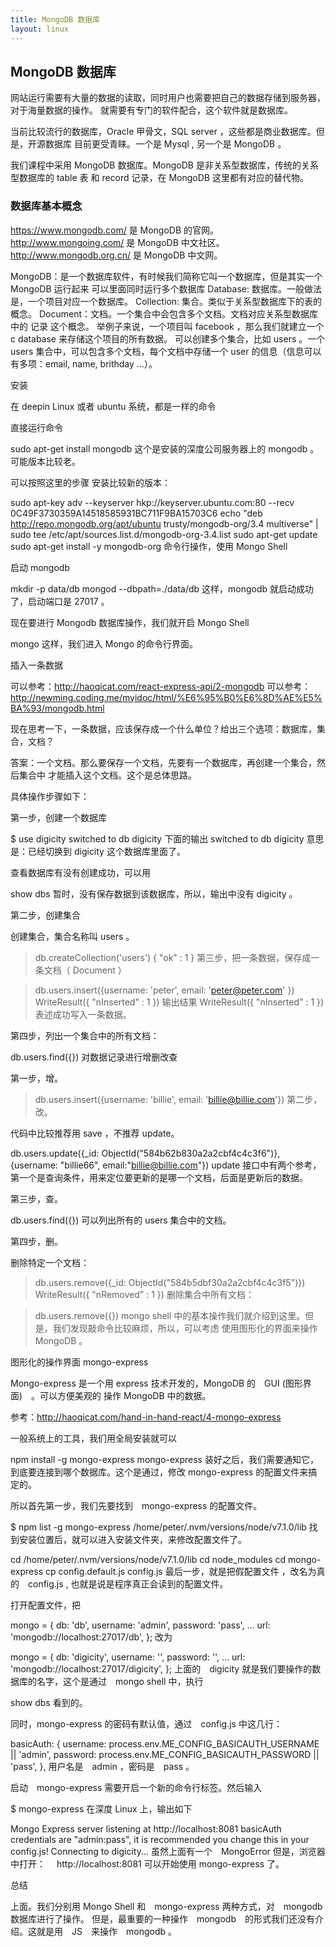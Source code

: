 ```yaml
---
title: MongoDB 数据库
layout: linux
---
```


## MongoDB 数据库

网站运行需要有大量的数据的读取，同时用户也需要把自己的数据存储到服务器，对于海量数据的操作。 就需要有专门的软件配合，这个软件就是数据库。

当前比较流行的数据库，Oracle 甲骨文，SQL server ，这些都是商业数据库。但是，开源数据库 目前更受青睐。一个是 Mysql , 另一个是 MongoDB 。

我们课程中采用 MongoDB 数据库。MongoDB 是非关系型数据库，传统的关系型数据库的 table 表 和 record 记录，在 MongoDB 这里都有对应的替代物。

### 数据库基本概念

https://www.mongodb.com/ 是 MongoDB 的官网。http://www.mongoing.com/ 是 MongoDB 中文社区。http://www.mongodb.org.cn/ 是 MongoDB 中文网。

MongoDB：是一个数据库软件，有时候我们简称它叫一个数据库，但是其实一个 MongoDB 运行起来 可以里面同时运行多个数据库
Database: 数据库。一般做法是，一个项目对应一个数据库。
Collection: 集合。类似于关系型数据库下的表的概念。
Document：文档。一个集合中会包含多个文档。文档对应关系型数据库中的 记录 这个概念。
举例子来说，一个项目叫 facebook ，那么我们就建立一个c database 来存储这个项目的所有数据。 可以创建多个集合，比如 users 。一个 users 集合中，可以包含多个文档，每个文档中存储一个 user 的信息（信息可以有多项：email, name, brithday …）。

安装

在 deepin Linux 或者 ubuntu 系统，都是一样的命令

直接运行命令

sudo apt-get install mongodb
这个是安装的深度公司服务器上的 mongodb 。可能版本比较老。

可以按照这里的步骤 安装比较新的版本：

sudo apt-key adv --keyserver hkp://keyserver.ubuntu.com:80 --recv 0C49F3730359A14518585931BC711F9BA15703C6
echo "deb http://repo.mongodb.org/apt/ubuntu trusty/mongodb-org/3.4 multiverse" | sudo tee /etc/apt/sources.list.d/mongodb-org-3.4.list
sudo apt-get update
sudo apt-get install -y mongodb-org
命令行操作，使用 Mongo Shell

启动 mongodb

mkdir -p data/db
mongod --dbpath=./data/db
这样，mongodb 就启动成功了，启动端口是 27017 。

现在要进行 Mongodb 数据库操作，我们就开启 Mongo Shell

mongo
这样，我们进入 Mongo 的命令行界面。

插入一条数据

可以参考：http://haoqicat.com/react-express-api/2-mongodb 可以参考：http://newming.coding.me/myidoc/html/%E6%95%B0%E6%8D%AE%E5%BA%93/mongodb.html

现在思考一下，一条数据，应该保存成一个什么单位？给出三个选项：数据库，集合，文档？

答案：一个文档。那么要保存一个文档，先要有一个数据库，再创建一个集合，然后集合中 才能插入这个文档。这个是总体思路。

具体操作步骤如下：

第一步，创建一个数据库

$ use digicity
switched to db digicity
下面的输出 switched to db digicity 意思是：已经切换到 digicity 这个数据库里面了。

查看数据库有没有创建成功，可以用

show dbs
暂时，没有保存数据到该数据库，所以，输出中没有 digicity 。

第二步，创建集合

创建集合，集合名称叫 users 。

> db.createCollection('users')
{ "ok" : 1 }
第三步，把一条数据，保存成一条文档（ Document ）

> db.users.insert({username: 'peter', email: 'peter@peter.com' })
WriteResult({ "nInserted" : 1 })
输出结果 WriteResult({ "nInserted" : 1 }) 表述成功写入一条数据。

第四步，列出一个集合中的所有文档：

db.users.find({})
对数据记录进行增删改查

第一步，增。

> db.users.insert({username: 'billie', email: 'billie@billie.com'})
第二步，改。

代码中比较推荐用 save ，不推荐 update。

 db.users.update({_id: ObjectId("584b62b830a2a2cbf4c4c3f6")}, {username: "billie66", email:"billie@billie.com"})
update 接口中有两个参考，第一个是查询条件，用来定位要更新的是哪一个文档，后面是更新后的数据。

第三步，查。

db.users.find({})
可以列出所有的 users 集合中的文档。

第四步，删。

删除特定一个文档：

> db.users.remove({_id:  ObjectId("584b5dbf30a2a2cbf4c4c3f5")})
WriteResult({ "nRemoved" : 1 })
删除集合中所有文档：

> db.users.remove({})
mongo shell 中的基本操作我们就介绍到这里。但是，我们发现敲命令比较麻烦，所以，可以考虑 使用图形化的界面来操作 MongoDB 。

图形化的操作界面 mongo-express

Mongo-express 是一个用 express 技术开发的，MongoDB 的　GUI (图形界面)　。可以方便美观的 操作 MongoDB 中的数据。

参考：http://haoqicat.com/hand-in-hand-react/4-mongo-express

一般系统上的工具，我们用全局安装就可以

npm install -g mongo-express
mongo-express 装好之后，我们需要通知它，到底要连接到哪个数据库。这个是通过，修改 mongo-express 的配置文件来搞定的。

所以首先第一步，我们先要找到　mongo-express 的配置文件。

$ npm list -g mongo-express
/home/peter/.nvm/versions/node/v7.1.0/lib
找到安装位置后，就可以进入安装文件夹，来修改配置文件了。

cd /home/peter/.nvm/versions/node/v7.1.0/lib
cd node_modules
cd mongo-express
cp config.default.js config.js
最后一步，就是把假配置文件 ，改名为真的　config.js , 也就是说是程序真正会读到的配置文件。

打开配置文件，把

mongo = {
  db:       'db',
  username: 'admin',
  password: 'pass',
  ...
  url:      'mongodb://localhost:27017/db',
};
改为

mongo = {
  db:       'digicity',
  username: '',
  password: '',
  ...
  url:      'mongodb://localhost:27017/digicity',
};
上面的　digicity 就是我们要操作的数据库的名字，这个是通过　mongo shell 中，执行

show dbs
看到的。

同时，mongo-express 的密码有默认值，通过　config.js 中这几行：

basicAuth: {
  username: process.env.ME_CONFIG_BASICAUTH_USERNAME || 'admin',
  password: process.env.ME_CONFIG_BASICAUTH_PASSWORD || 'pass',
},
用户名是　admin ，密码是　pass 。

启动　mongo-express 需要开启一个新的命令行标签。然后输入

$ mongo-express
在深度 Linux 上，输出如下

Mongo Express server listening at http://localhost:8081
basicAuth credentials are "admin:pass", it is recommended you change this in your config.js!
Connecting to digicity...
虽然上面有一个　MongoError 但是，浏览器中打开：　 http://localhost:8081 可以开始使用 mongo-express 了。

总结

上面。我们分别用 Mongo Shell 和　mongo-express 两种方式，对　mongodb 数据库进行了操作。 但是，最重要的一种操作　mongodb　的形式我们还没有介绍。这就是用　JS　来操作　mongodb 。
